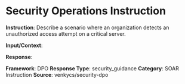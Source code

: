 # Security Operations Instruction

**Instruction**: Describe a scenario where an organization detects an unauthorized access attempt on a critical server.

**Input/Context**: 

**Response**: 

**Framework**: DPO
**Response Type**: security_guidance
**Category**: SOAR Instruction
**Source**: venkycs/security-dpo
